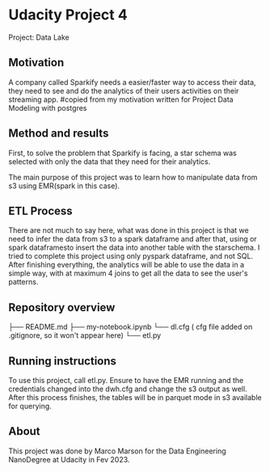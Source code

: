 # Udacity Project 4

Project: Data Lake


## Motivation

A company called Sparkify needs a easier/faster way to access their data, they need to see and do the analytics of their users activities on their streaming app.
#copied from my motivation written for Project Data Modeling with postgres


## Method and results

First, to solve the problem that Sparkify is facing, a star schema was selected with only the data that they need for their analytics.

The main purpose of this project was to learn how to manipulate data from s3 using EMR(spark in this case).

## ETL Process

There are not much to say here, what was done in this project is that we need to infer the data from s3 to a spark dataframe and after that, using  or spark dataframesto insert the data into another table with the starschema. I tried to complete this project using only pyspark dataframe, and not SQL.
After finishing everything, the analytics will be able to use the data in a simple way, with at maximum 4 joins to get all the data to see the user's patterns.

## Repository overview

├── README.md
├── my-notebook.ipynb
└── dl.cfg ( cfg file added on .gitignore, so it won't appear here)
└── etl.py



## Running instructions

To use this project, call etl.py. Ensure to have the EMR running and the credentials changed into the dwh.cfg and change the s3 output as well.
After this process finishes, the tables will be in parquet mode in s3 available for querying.


## About

This project was done by Marco Marson for the Data Engineering NanoDegree at Udacity in Fev 2023.

